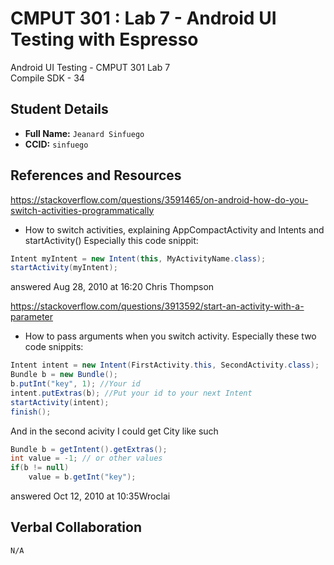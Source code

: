 # CMPUT 301 : Lab 7 - Android UI Testing with Espresso
Android UI Testing - CMPUT 301 Lab 7   
Compile SDK - 34

## Student Details

- **Full Name:** `Jeanard Sinfuego`
- **CCID:** `sinfuego`

## References and Resources

https://stackoverflow.com/questions/3591465/on-android-how-do-you-switch-activities-programmatically
- How to switch activities, explaining AppCompactActivity and Intents and startActivity()
Especially this code snippit:
```java
Intent myIntent = new Intent(this, MyActivityName.class);
startActivity(myIntent);
```
answered Aug 28, 2010 at 16:20 Chris Thompson


https://stackoverflow.com/questions/3913592/start-an-activity-with-a-parameter
- How to pass arguments when you switch activity.
Especially these two code snippits:
```java
Intent intent = new Intent(FirstActivity.this, SecondActivity.class);
Bundle b = new Bundle();
b.putInt("key", 1); //Your id
intent.putExtras(b); //Put your id to your next Intent
startActivity(intent);
finish();
```
And in the second acivity I could get City like such
```java 
Bundle b = getIntent().getExtras();
int value = -1; // or other values
if(b != null)
    value = b.getInt("key");
```
answered Oct 12, 2010 at 10:35Wroclai


## Verbal Collaboration

`N/A`

